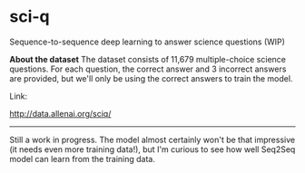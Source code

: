 # sci-q
Sequence-to-sequence deep learning to answer science questions (WIP)

**About the dataset**
The dataset consists of 11,679 multiple-choice science questions. For each question, the correct answer and 3 incorrect answers are provided, but we'll only be using the correct answers to train the model.

Link:

http://data.allenai.org/sciq/

---

Still a work in progress. The model almost certainly won't be that impressive (it needs even more training data!), but I'm curious to see how well Seq2Seq model can learn from the training data.
